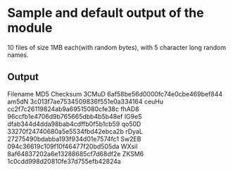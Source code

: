 # Sample and default output of the module

10 files of size 1MB each(with random bytes), with 5 character long random names.

## Output

Filename	 MD5 Checksum
3CMuD 		 6af58be56d0000fc74e0cbe469bef844
am5dN 		 3c013f7ae7534509836f551e0a334164
ceuHu 		 cc2f7c26119824ab9a69515080cfe38c
fhAD8 		 96ccfb1e4706d9b765665dbb4b5b48ef
lG9eS 		 dfab344d4dda98bab4cdffb0f5b1cb59
qo50D 		 33270f24740680a5e5534fbd42ebca2b
rDyaL 		 27275490bdabba193f934d01e7574fc1
Sw2EB 		 094c36619c109f10f46477f20bd505da
WXsiI 		 8af64837202a6e13288685cf7d68df2e
ZKSM6 		 1c0cdd998d20810fe37d755efb42824a
